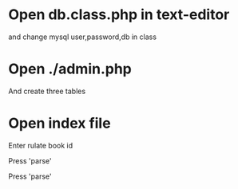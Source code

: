 # Open db.class.php in text-editor
and change mysql user,password,db in class

# Open ./admin.php
And create three tables

# Open index file
Enter rulate book id

Press 'parse'

Press 'parse'
